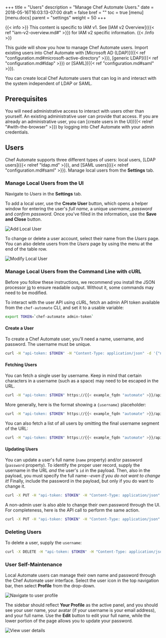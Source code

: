 +++
title = "Users"
description = "Manage Chef Automate Users."
date = 2018-05-16T16:03:13-07:00
draft = false
bref = ""
toc = true
[menu]
  [menu.docs]
    parent = "settings"
    weight = 50
+++

{{< info >}}
This content is specific to IAM v1. See [IAM v2 Overview]({{< ref "iam-v2-overview.md#" >}}) for IAM v2 specific information.
{{< /info >}}

This guide will show you how to manage Chef Automate users. Import existing users into Chef Automate with [Microsoft AD (LDAP)]({{< ref "configuration.md#microsoft-active-directory" >}}), [generic LDAP]({{< ref "configuration.md#ldap" >}}) or [SAML]({{< ref "configuration.md#saml" >}}).

You can create local Chef Automate users that can log in and interact with the system independent of LDAP or SAML.

## Prerequisites

You will need administrative access to interact with users other than yourself. An existing administrative user can provide that access. If you are already an administrative user, you can [create users in the UI]({{< relref "#with-the-browser" >}}) by logging into Chef Automate with your admin credentials.

## Users

Chef Automate supports three different types of users: local users, [LDAP users]({{< relref "ldap.md" >}}), and [SAML users]({{< relref "configuration.md#saml" >}}). Manage local users from the **Settings** tab.

### Manage Local Users from the UI

Navigate to _Users_ in the **Settings** tab.

To add a local user, use the **Create User** button, which opens a helper window for entering the user's _full name_, a unique _username_, _password_ and _confirm password_.
Once you've filled in the information, use the **Save and Close** button.

![Add Local User](/images/docs/admin-tab-users-list.png)

To change or delete a user account, select their name from the _Users_ page. You can also delete users from the _Users_ page by using the menu at the end of the table row.

![Modify Local User](/images/docs/admin-tab-user-edit.png)

### Manage Local Users from the Command Line with cURL

Before you follow these instructions, we recommend you install the JSON processor [jq](https://stedolan.github.io/jq/) to ensure readable output. Without it, some commands may need to be modified.

To interact with the user API using cURL, fetch an admin API token available from the `chef-automate` CLI, and set it to a usable variable:

```bash
export TOKEN=`chef-automate admin-token`
```

#### Create a User

To create a Chef Automate user, you'll need a name, username, and password.
The username must be unique.

```bash
curl -H "api-token: $TOKEN" -H "Content-Type: application/json" -d '{"name":"Your Name", "username":"username001rulez", "password":"password"}' https://{{< example_fqdn "automate" >}}/api/v0/auth/users?pretty
```

#### Fetching Users

You can fetch a single user by username. Keep in mind that certain characters
in a username (such as a space) may need to be escaped in the URL.

```bash
curl -H "api-token: $TOKEN" https://{{< example_fqdn "automate" >}}/api/v0/auth/users/username001rulez?pretty
```

More generally, here is the format showing a `{username}` placeholder:

```bash
curl -H "api-token: $TOKEN" https://{{< example_fqdn "automate" >}}/api/v0/auth/users/{username}?pretty
```

You can also fetch a list of all users by omitting the final username segment of the URL:

```bash
curl -H "api-token: $TOKEN" https://{{< example_fqdn "automate" >}}/api/v0/auth/users?pretty
```

#### Updating Users

You can update a user's full name (`name` property) and/or password (`password` property).
To identify the proper user record, supply the username in the URL _and_ the user's `id` in the payload.
Then, also in the payload, you must specify the full name--_even if you do not want to change it!_
Finally, include the password in the payload, but only if you do want to change it.

```bash
curl -X PUT -H "api-token: $TOKEN" -H "Content-Type: application/json" -d '{"name":"Revised Full Name", "id": "userID", "password": "another_pwd"}' https://{{< example_fqdn "automate" >}}/api/v0/auth/users/{username}?pretty
```

A non-admin user is also able to change their own password through the UI.
For completeness, here is the API call to perform the same action.

```bash
curl -X PUT -H "api-token: $TOKEN" -H "Content-Type: application/json" -XPUT -d'{"id":"userID","name":"Revised Full Name","username":"username001rulez","password":"another_pwd","previous_password":"password"}' https://{{< example_fqdn "automate" >}}/api/v0/users/{username}?pretty
```

### Deleting Users

To delete a user, supply the `username`:

```bash
curl -X DELETE -H "api-token: $TOKEN" -H "Content-Type: application/json" https://{{< example_fqdn "automate" >}}/api/v0/auth/users/{username}?pretty
```

### User Self-Maintenance

Local Automate users can manage their own name and password through the Chef Automate user interface.
Select the user icon in the top navigation bar,
then select **Profile** from the drop-down.

![Navigate to user profile](/images/docs/user-profile-navigation.png)

The sidebar should reflect **Your Profile** as the active panel,
and you should see your user name,
your avatar (if your username is your email address), and your full name.
Use the **Edit** button to edit your full name,
while the lower portion of the page allows you to update your password.

![View user details](/images/docs/user-profile-view.png)
